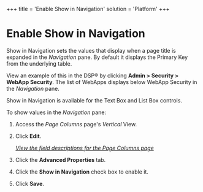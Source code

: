 +++
title = 'Enable Show in Navigation'
solution = 'Platform'
+++

# Enable Show in Navigation

Show in Navigation sets the values that display when a page title is
expanded in the *Navigation* pane. By default it displays the Primary
Key from the underlying table.

View an example of this in the DSP® by clicking **Admin \> Security \>
WebApp Security**. The list of WebApps displays below WebApp Security in
the *Navigation* pane.

Show in Navigation is available for the Text Box and List Box controls.

To show values in the *Navigation* pane:

1.  <span id="Column Properties Navigation" class="popUpLink">Access the
    *Page Columns* page's</span> *Vertical* View.

2.  Click **Edit**.
    
    *[View the field descriptions for the Page Columns
    page](../Sys_Admin/Page_Desc/Page_Columns_H)*

3.  Click the **Advanced Properties** tab.

4.  Click the **Show in Navigation** check box to enable it.

5.  Click **Save**.
